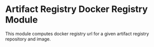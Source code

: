 # Artifact Registry Docker Registry Module

This module computes docker registry url for a given artifact registry repository and image.

